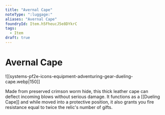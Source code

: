```yaml
---
title: "Avernal Cape"
noteType: ":luggage:"
aliases: "Avernal Cape"
foundryId: Item.h5FheucJ5e8DYkrC
tags:
  - Item
draft: true
---
```


# Avernal Cape
![[systems-pf2e-icons-equipment-adventuring-gear-dueling-cape.webp|150]]

Made from preserved crimson worm hide, this thick leather cape can deflect incoming blows without serious damage. It functions as a [[Dueling Cape]] and while moved into a protective position, it also grants you fire resistance equal to twice the relic's number of gifts.


